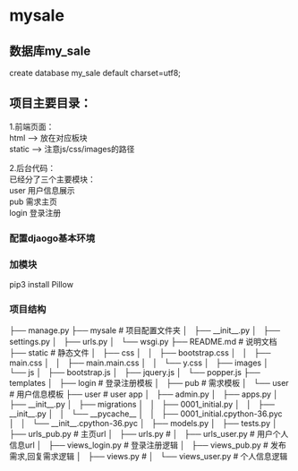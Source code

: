 # mysale

<h2>数据库my_sale</h2>
create database my_sale default charset=utf8;


<h2>项目主要目录：</h2>
1.前端页面：</br>
html --> 放在对应板块<br>
static --> 注意js/css/images的路径

2.后台代码：</br>
已经分了三个主要模块：</br>
user	用户信息展示<br>
pub		需求主页<br>
login	登录注册<br>



<h3>配置djaogo基本环境</h3>



<h3>加模块</h3>
pip3 install Pillow


<h3>项目结构</h3>
├── manage.py
├── mysale				# 项目配置文件夹
│   ├── __init__.py
│   ├── settings.py
│   ├── urls.py
│   └── wsgi.py
├── README.md			# 说明文档
├── static				# 静态文件
│   ├── css
│   │   ├── bootstrap.css
│   │   ├── main.css
│   │   ├── main.main.css
│   │   └── y.css
│   ├── images
│   └── js
│       ├── bootstrap.js
│       ├── jquery.js
│       └── popper.js
├── templates
│   ├── login			# 登录注册模板
│   ├── pub				# 需求模板
│   └── user			# 用户信息模板
├── user				# user app
│   ├── admin.py
│   ├── apps.py
│   ├── __init__.py
│   ├── migrations
│   │   ├── 0001_initial.py
│   │   ├── __init__.py
│   │   └── __pycache__
│   │       ├── 0001_initial.cpython-36.pyc
│   │       └── __init__.cpython-36.pyc
│   ├── models.py
│   ├── tests.py
│   ├── urls_pub.py     # 主页url
│   ├── urls.py			#
│   ├── urls_user.py	# 用户个人信息url
│   ├── views_login.py  # 登录注册逻辑
│   ├── views_pub.py	# 发布需求,回复需求逻辑
│   ├── views.py		#
│   └── views_user.py	# 个人信息逻辑
